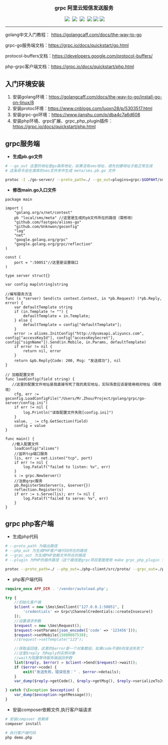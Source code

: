 ### <p align="center">grpc 阿里云短信发送服务</p>
<p align="center">
  <a href="https://github.com/fastgoo/getui-php"><img src="https://img.shields.io/badge/license-MIT-brightgreen.svg"></a>
  <a href="https://golang.org/"><img src="https://img.shields.io/badge/golang->=10.0-brightgreen.svg"></a>
  <a href="https://php.net"><img src="https://img.shields.io/badge/grpc_server-go-brightgreen.svg"></a>
  <a href="https://php.net"><img src="https://img.shields.io/badge/grpc_client-php-brightgreen.svg"></a>
 <a href="https://php.net"><img src="https://img.shields.io/badge/php->=5.6-brightgreen.svg"></a>
  <a href="https://www.aliyun.com/product/sms"><img src="https://img.shields.io/badge/阿里云短信-grpc_服务-2077ff.svg"></a>
</p>

---

golang中文入门教程： https://golangcaff.com/docs/the-way-to-go

grpc-go服务端文档：https://grpc.io/docs/quickstart/go.html

protocol-buffers文档：https://developers.google.com/protocol-buffers/

php-grpc客户端文档：https://grpc.io/docs/quickstart/php.html

## 入门环境安装
1. 安装golang环境：https://golangcaff.com/docs/the-way-to-go/install-go-on-linux/8
2. 安装protoc环境：https://www.cnblogs.com/luoxn28/p/5303517.html
3. 安装grpc-go环境：https://www.jianshu.com/p/dba4c7a6d608
4. 安装php环境、grpc扩展、grpc_php_plugin插件：https://grpc.io/docs/quickstart/php.html


## grpc服务端

* **生成pb.go文件**

```bash
# --go_out 这里的地址是go类库地址，如果没有sms地址，请先创建地址才能正常生成
# 这条命令会在类库的sms文件夹中生成 meta/sms.pb.go 文件

protoc -I ./go-server/ --proto_path=./ --go_out=plugins=grpc:$GOPAHT/sms/ ./meta/sms.proto
```

* **修改main.go入口文件**

```golang
package main

import (
	"golang.org/x/net/context"
	pb "local/sms/meta" //这里是生成的pb文件所在的路径（需修改）
	"github.com/fastgoo/alisms-go"
	"github.com/Unknwon/goconfig"
	"log"
	"net"
	"google.golang.org/grpc"
	"google.golang.org/grpc/reflection"
)

const (
	port = ":50051"//这里是设置端口
)

type server struct{}

var config map[string]string

//编写服务方法
func (s *server) Send(ctx context.Context, in *pb.Request) (*pb.Reply, error) {
	var defaultTemplate string
	if (in.Template != "") {
		defaultTemplate = in.Template;
	} else {
		defaultTemplate = config["defaultTemplate"];
	}
	error := alisms.InitConfig("http://dysmsapi.aliyuncs.com", config["accessKeyId"], config["accessKeySecret"], config["signName"]).Send(in.Mobile, in.Params, defaultTemplate)
	if error != nil {
		return nil, error
	}
	return &pb.Reply{Code: 200, Msg: "发送成功"}, nil
}

// 加载配置文件
func loadConfig(field string) {
   //这里的配置文件地址是我直接写死了我的真实地址，实际场景应该是使用相对地址（需修改）
	cfg, err := goconfig.LoadConfigFile("/Users/Mr.Zhou/Project/golang/grpc/go-server/config.ini")
	if err != nil {
		log.Println("读取配置文件失败[config.ini]")
	}
	value, _ := cfg.GetSection(field)
	config = value
}

func main() {
   //载入配置文件
	loadConfig("alisms")
	//监听tcp端口服务
	lis, err := net.Listen("tcp", port)
	if err != nil {
		log.Fatalf("failed to listen: %v", err)
	}
	s := grpc.NewServer()
	//注册grpc服务
	pb.RegisterSmsServer(s, &server{})
	reflection.Register(s)
	if err := s.Serve(lis); err != nil {
		log.Fatalf("failed to serve: %v", err)
	}
}

```


## grpc php客户端
* 生成php代码

```bash
# --proto_path 为输出路径
# --php_out 为生成PHP客户端代码所在的路径
# --grpc_out 为生成PHP依赖文件所在的路径
# --plugin 为PHP的插件路径（这个路径是grpc项目里面使用 make grpc_php_plugin 生成的路径）

protoc --proto_path=./ --php_out=./php-client/src/proto/ --grpc_out=./php-client/src/proto/ --plugin=protoc-gen-grpc=/Users/Mr.Zhou/Project/PHP/grpc-master/bins/opt/grpc_php_plugin ./meta/sms.proto
```

* php客户端代码

```php
require_once APP_DIR . '/vendor/autoload.php';

try {
    //初始化客户端
    $client = new \Sms\SmsClient("127.0.0.1:50051", [
        'credentials' => Grpc\ChannelCredentials::createInsecure()
    ]);
    //设置请求参数
    $request = new \Sms\Request();
    $request->setParams(json_encode(['code' => '123456']));
    $request->setMobile(15600087538);
    //$request->setTemplate("123");

    //获取返回值，这里的$error是一个对象数组，如果code不是0则发送失败了
    //这里$reply 为Reply的实例对象
    //wait为阻塞等待服务端返回参数
    list($reply, $error) = $client->Send($request)->wait();
    if ($error->code) {
        exit("发送失败，错误信息：" . $error->details);
    }
    var_dump($reply->getCode(), $reply->getMsg(), $reply->serializeToJsonString());

} catch (\Exception $exception) {
    var_dump($exception->getMessage());
}

```

* 安装composer依赖文件,执行客户端请求

```bash
# 安装compsoer 依赖库
composer install

# 执行客户端代码
php demo.php
```




